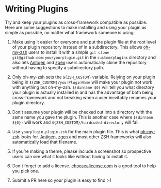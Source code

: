 # Writing Plugins

Try and keep your plugins as cross-framework compatible as possible. Here are some suggestions to make installing and using your plugin as simple as possible, no matter what framework someone is using.

1. Make using it easier for everyone and put the plugin file at the root level of your plugin repository instead of in a subdirectory. This allows [oh-my-zsh](https://github.com/robbyrussell/oh-my-zsh) users to install it with a simple `git clone git@github.com:you/yourplugin.git` in the `custom/plugins` directory and also lets [Antigen](https://github.com/zsh-users/antigen) and [zgen](https://github.com/tarjoilija/zgen) users automatically clone the repository without having to specify a subdirectory path.

2. Only oh-my-zsh sets the `${ZSH_CUSTOM}` variable. Relying on your plugin being in `${ZSH_CUSTOM}/yourPluginName` will make your plugin not work with anything but oh-my-zsh. `$(dirname $0)` will tell you what directory your plugin is actually installed in and has the advantage of both being cross-framework and not breaking when a user inevitably renames your plugin directory.

3. Don't assume your plugin will be checked out into a directory with the same name you gave the plugin. This is another case where `$(dirname ${0})` will work and `${ZSH_CUSTOM}/hardcoded-directory` will fail.

4. Use `yourplugin.plugin.zsh` for the main plugin file. This is what [oh-my-zsh](https://github.com/robbyrussell/oh-my-zsh) looks for. [Antigen](https://github.com/zsh-users/antigen), [zgen](https://github.com/tarjoilija/zgen) and most other ZSH frameworks will also automatically load that filename.

5. If you’re making a theme, please include a screenshot so prospective users can see what it looks like without having to install it.

6. Don't forget to add a license. [choosealicense.com](https://choosealicense.com) is a good tool to help you pick one.

7. Submit a PR here so your plugin is easy to find :-)
